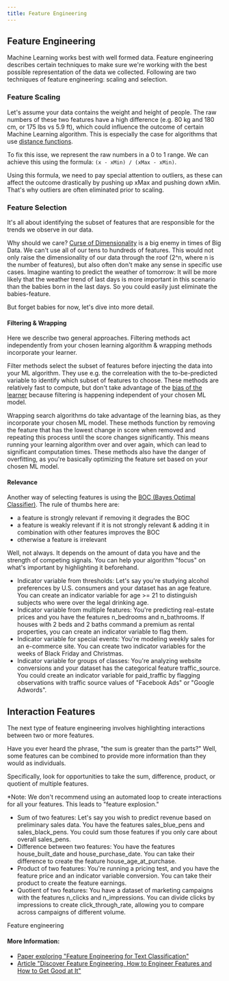 ```yaml
---
title: Feature Engineering
---
```

## Feature Engineering

<!-- The article goes here, in GitHub-flavored Markdown. Feel free to add YouTube videos, images, and CodePen/JSBin embeds  -->

Machine Learning works best with well formed data. Feature engineering describes certain techniques to make sure we're working with the best possible representation of the data we collected. Following are two techniques of feature engineering: scaling and selection.

### Feature Scaling

Let's assume your data contains the weight and height of people. The raw numbers of these two features have a high difference (e.g. 80 kg and 180 cm, or 175 lbs vs 5.9 ft), which could influence the outcome of certain Machine Learning algorithm. This is especially the case for algorithms that use [distance functions](https://en.wikipedia.org/wiki/Euclidean_distance).

To fix this isse, we represent the raw numbers in a 0 to 1 range. We can achieve this using the formula: `(x - xMin) / (xMax - xMin)`.

Using this formula, we need to pay special attention to outliers, as these can affect the outcome drastically by pushing up xMax and pushing down xMin. That's why outliers are often eliminated prior to scaling. 

### Feature Selection

It's all about identifying the subset of features that are responsible for the trends we observe in our data.

Why should we care? [Curse of Dimensionality](https://en.wikipedia.org/wiki/Curse_of_dimensionality) is a big enemy in times of Big Data. We can't use all of our tens to hundreds of features. This would not only raise the dimensionality of our data through the roof (2^n, where n is the number of features), but also often don't make any sense in specific use cases. Imagine wanting to predict the weather of tomorrow: It will be more likely that the weather trend of last days is more important in this scenario than the babies born in the last days. So you could easily just eliminate the babies-feature.

But forget babies for now, let's dive into more detail.

#### Filtering & Wrapping

Here we describe two general approaches. Filtering methods act independently from your chosen learning algorithm & wrapping methods incorporate your learner.

Filter methods select the subset of features before injecting the data into your ML algorithm. They use e.g. the correleation with the to-be-predicted variable to identify which subset of features to choose. These methods are relatively fast to compute, but don't take advantage of the [bias of the learner](https://en.wikipedia.org/wiki/Inductive_bias) because filtering is happening independent of your chosen ML model.

Wrapping search algorithms do take advantage of the learning bias, as they incorporate your chosen ML model. These methods function by removing the feature that has the lowest change in score when removed and repeating this process until the score changes significantly. This means running your learning algorithm over and over again, which can lead to significant computation times. These methods also have the danger of overfitting, as you're basically optimizing the feature set based on your chosen ML model.

#### Relevance

Another way of selecting features is using the [BOC (Bayes Optimal Classifier)](https://scholar.google.de/scholar?q=Bayes+Optimal+Classifier&hl=en&as_sdt=0&as_vis=1&oi=scholart&sa=X&ved=0ahUKEwiO16X0tIbXAhXiKsAKHbGrBzoQgQMIJjAA). The rule of thumbs here are:
* a feature is strongly relevant if removing it degrades the BOC
* a feature is weakly relevant if it is not strongly relevant & adding it in combination with other features improves the BOC
* otherwise a feature is irrelevant

Well, not always. It depends on the amount of data you have and the strength of competing signals. You can help your algorithm "focus" on what's important by highlighting it beforehand.

* Indicator variable from thresholds: Let's say you're studying alcohol preferences by U.S. consumers and your dataset has an age feature. You can create an indicator variable for age >= 21 to distinguish subjects who were over the legal drinking age.
* Indicator variable from multiple features: You're predicting real-estate prices and you have the features n_bedrooms and n_bathrooms. If houses with 2 beds and 2 baths command a premium as rental properties, you can create an indicator variable to flag them.
* Indicator variable for special events: You're modeling weekly sales for an e-commerce site. You can create two indicator variables for the weeks of Black Friday and Christmas.
* Indicator variable for groups of classes: You're analyzing website conversions and your dataset has the categorical feature traffic_source. You could create an indicator variable for paid_traffic by flagging observations with traffic source values of  "Facebook Ads" or "Google Adwords".

## Interaction Features
The next type of feature engineering involves highlighting interactions between two or more features.

Have you ever heard the phrase, "the sum is greater than the parts?" Well, some features can be combined to provide more information than they would as individuals.

Specifically, look for opportunities to take the sum, difference, product, or quotient of multiple features.

*Note: We don't recommend using an automated loop to create interactions for all your features. This leads to "feature explosion."

* Sum of two features: Let's say you wish to predict revenue based on preliminary sales data. You have the features sales_blue_pens and sales_black_pens. You could sum those features if you only care about overall sales_pens.
* Difference between two features: You have the features house_built_date and house_purchase_date. You can take their difference to create the feature house_age_at_purchase.
* Product of two features: You're running a pricing test, and you have the feature price and an indicator variable conversion. You can take their product to create the feature earnings.
* Quotient of two features: You have a dataset of marketing campaigns with the features n_clicks and n_impressions. You can divide clicks by impressions to create  click_through_rate, allowing you to compare across campaigns of different volume.

Feature engineering

#### More Information:
<!-- Please add any articles you think might be helpful to read before writing the article -->
* [Paper exploring "Feature Engineering for Text Classification"](https://pdfs.semanticscholar.org/6e51/8946c59c8c5d005054af319783b3eba128a9.pdf)
* [Article "Discover Feature Engineering, How to Engineer Features and How to Get Good at It"](https://machinelearningmastery.com/discover-feature-engineering-how-to-engineer-features-and-how-to-get-good-at-it/)

